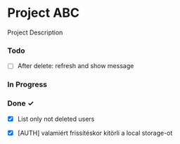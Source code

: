 # Project ABC

Project Description

### Todo

- [ ] After delete: refresh and show message  

### In Progress


### Done ✓

- [x] List only not deleted users  
- [x] [AUTH] valamiért frissítéskor kitörli a local storage-ot  


